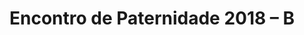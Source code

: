 ---
ID: 4948
title: 'Encontro de Paternidade 2018 &#8211; B'
image-xl: ""
image-l: ""
image-sq-l: ""
image-sq-m: ""
post_excerpt: ""
layout: event
permalink: eventos/encontro-de-paternidade-2018-b
published: true
event:
  event_id: "104"
  event_slug: encontro-de-paternidade-2018-b
  event_owner: "2"
  event_status: "1"
  event_name: 'Encontro de Paternidade 2018 - B'
  event_start_time: 00:00:00
  event_end_time: 23:59:59
  event_start_date: 2018-03-24
  event_end_date: 2018-03-25
  post_content: null
  event_rsvp: "0"
  event_spaces: null
  location_id: "0"
  recurrence_id: null
  event_category_id: null
  event_attributes: null
  event_date_created: 2018-01-14 09:47:18
  event_date_modified: null
  recurrence: null
  recurrence_interval: null
  recurrence_freq: null
  recurrence_byday: null
  recurrence_byweekno: null
  blog_id: null
  group_id: "0"
  post_id: "4948"
  event_all_day: "1"
  event_private: "0"
  recurrence_days: null
  event_rsvp_date: null
  event_rsvp_time: null
  event_rsvp_spaces: null
  recurrence_rsvp_days: null
categories: ""
tags: ""
author: ""
slide_template:
  - default
wpcf-gn_post_destaques:
  - destaque_novidade
post_date: 2018-01-01 09:43:09
---